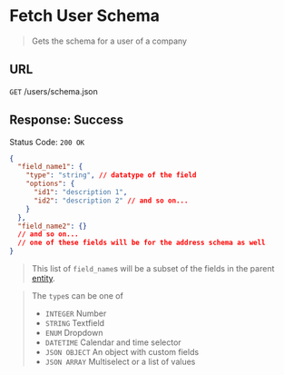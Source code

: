 # Fetch User Schema

> Gets the schema for a user of a company

## URL

`GET` /users/schema.json

## Response: Success

Status Code: `200 OK`

```json
{
  "field_name1": {
    "type": "string", // datatype of the field
    "options": {
      "id1": "description 1",
      "id2": "description 2" // and so on...
    }
  },
  "field_name2": {}
  // and so on...
  // one of these fields will be for the address schema as well
}
```

> This list of `field_name`s will be a subset of the fields in the parent [entity](./README.md).

> The `type`s can be one of
>
> - `INTEGER` Number
> - `STRING` Textfield
> - `ENUM` Dropdown
> - `DATETIME` Calendar and time selector
> - `JSON OBJECT` An object with custom fields
> - `JSON ARRAY` Multiselect or a list of values
